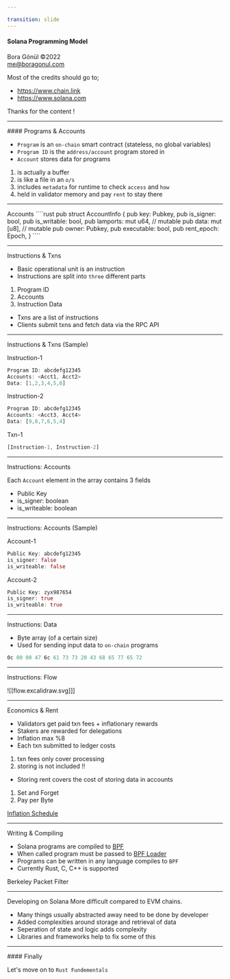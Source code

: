```yaml
---

transition: slide
---
```


<grid align="left">

#### Solana Programming Model <!-- element style="color: cyan" -->


Bora Gönül ©2022  
me@boragonul.com

Most of the credits should go to;

- https://www.chain.link
- https://www.solana.com 

Thanks for the content !<!-- element style="color: yellow" -->

</grid>

---
<grid align="left">
#### Programs & Accounts <!--element style="color: cyan" -->

- `Program` is an `on-chain` smart contract (stateless, no global variables)
- `Program ID` is the `address/account` program stored in
- `Account` stores data for programs
1) is actually a buffer
2) is like a file in an `o/s`
3) includes `metadata` for runtime to check `access` and `how`
4) held in validator memory and pay `rent` to stay there
</grid>

---
<grid align="left">
Accounts <!--element style="color: cyan"-->
````rust
pub struct AccountInfo {
	pub key: Pubkey,
	pub is_signer: bool,
	pub is_writable: bool,
	pub lamports: mut u64, // mutable
	pub data: mut [u8], // mutable
	pub owner: Pubkey,
	pub executable: bool,
	pub rent_epoch: Epoch,
}
````

---
<grid align="left">
Instructions & Txns <!--element style="color: cyan" -->

- Basic operational unit is an instruction
- Instructions are split into `three` different parts
1) Program ID
2) Accounts
3) Instruction Data
- Txns are  a list of instructions
- Clients submit txns and fetch data via the RPC API

</grid>

---
<grid align="left">
Instructions & Txns (Sample) <!-- element style="color: cyan" -->

Instruction-1
````rust
Program ID: abcdefg12345
Accounts: <Acct1, Acct2>
Data: [1,2,3,4,5,6]
````
Instruction-2
````rust
Program ID: abcdefg12345
Accounts: <Acct3, Acct4>
Data: [9,8,7,6,5,4]
````

Txn-1
````rust
[Instruction-1, Instruction-2]
````
</grid>

---
<grid align="left">
Instructions: Accounts <!--element style="color: cyan"-->

Each `Account` element  in the array contains 3 fields

- Public Key
- is_signer: boolean
- is_writeable: boolean
</grid>

---
<grid align="left">
Instructions: Accounts (Sample) <!--element style="color: cyan" -->

Account-1
````rust
Public Key: abcdefg12345
is_signer: false
is_writeable: false
````

Account-2
````rust
Public Key: zyx987654
is_signer: true
is_writeable: true
````
</grid>

---
<grid align="left">
Instructions: Data <!--element style="color: cyan" -->

- Byte array (of a certain size)
- Used for sending input data to `on-chain` programs

````rust
0c 00 00 47 6c 61 73 73 20 43 68 65 77 65 72
````
</grid>

---
<grid align="left">
Instructions: Flow <!--element style="color: cyan" -->

![[flow.excalidraw.svg]]]

</grid>

---
<grid align="left">
Economics & Rent <!--element style="color: cyan" -->

- Validators get paid txn fees + inflationary rewards
- Stakers are rewarded for delegations
- Inflation max %8
- Each txn submitted to ledger costs
1) txn fees only cover processing
2) storing is not included !!
- Storing rent covers the cost of storing data in accounts
1) Set and Forget
2) Pay per Byte

[Inflation Schedule](https://docs.solana.com/inflation/inflation_schedule) <!-- element style="color: yellow" -->
</grid>

---
<grid align="left">
Writing & Compiling <!-- element style="color: cyan" -->

- Solana programs are compiled to [BPF](https://ebpf.io/what-is-ebpf/)
- When called program must be passed to [BPF Loader](https://docs.solana.com/developing/on-chain-programs/overview#loaders)
- Programs can be written in any language compiles to `BPF`
- Currently Rust, C, C++ is supported

Berkeley Packet Filter <!--element style="color: yellow"-->

</grid>

---
<grid align="left">
Developing on Solana <!--element style="color: cyan" -->
More difficult compared to EVM chains.

- Many things usually abstracted away need to be done by developer
- Added complexities around storage and retrieval of data
- Seperation of state and logic adds complexity
- Libraries and frameworks help to fix some of this

</grid>

---
<grid align="left">
#### Finally <!--element style="color: cyan" -->

Let's move on to `Rust Fundementals`
</grid>